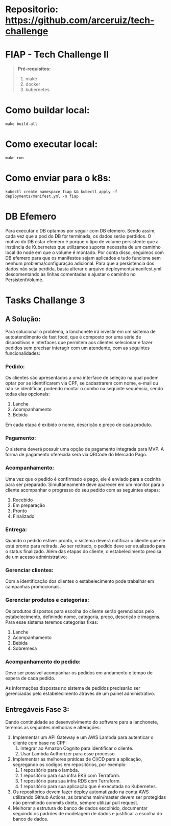 # Repositorio: https://github.com/arceruiz/tech-challenge

# FIAP - Tech Challenge II

> **Pré-requisitos:**
> 1. make
> 1. docker
> 1. kubernetes

# Como buildar local:

```shell
make build-all
```

# Como executar local:

```shell
make run
```

# Como enviar para o k8s:

```shell
kubectl create namespace fiap && kubectl apply -f deployments/manifest.yml -n fiap
```

# DB Efemero

Para executar o DB optamos por seguir com DB efemero. Sendo assim, cada vez que a pod do DB for terminada, os dados serão perdidos. O motivo do DB estar efemero é porque o tipo de volume persistente que a instância de Kubernetes que utilizamos suporta necessita de um caminho local do node em que o volume é montado. 
Por conta disso, seguimos com DB efemero para que os manifestos sejam aplicados e tudo funcione sem nenhum problema/configuração adicional. Para que a persistencia dos dados não seja perdida, basta alterar o arquivo deployments/manifest.yml descomentando as linhas comentadas e ajustar o caminho no PersistentVolume.


# Tasks Challange 3

## A Solução:

Para solucionar o problema, a lanchonete irá investir em um sistema de autoatendimento de fast food, que é composto por uma série de dispositivos e interfaces que permitem aos clientes selecionar e fazer pedidos sem precisar interagir com um atendente, com as seguintes funcionalidades:
              
### Pedido:  

Os clientes são apresentados a uma interface de seleção na qual podem optar por se identificarem via CPF, se cadastrarem com nome, e-mail ou não se identificar, podendo montar o combo na seguinte sequência, sendo todas elas opcionais: 
1. Lanche
1. Acompanhamento
1. Bebida

Em cada etapa é exibido o nome, descrição e preço de cada produto.

### Pagamento:  

O sistema deverá possuir uma opção de pagamento integrada para MVP. A forma de pagamento oferecida será via QRCode do Mercado Pago.
              
### Acompanhamento:  

Uma vez que o pedido é confirmado e pago, ele é enviado para a cozinha para ser preparado. Simultaneamente deve aparecer em um monitor para o cliente acompanhar o progresso do seu pedido com as seguintes etapas:
1. Recebido
1. Em preparação
1. Pronto
1. Finalizado
              
### Entrega:  

Quando o pedido estiver pronto, o sistema deverá notificar o cliente que ele está pronto para retirada. Ao ser retirado, o pedido deve ser atualizado para o status finalizado.
Além das etapas do cliente, o estabelecimento precisa de um acesso administrativo:

### Gerenciar clientes:  

Com a identificação dos clientes o estabelecimento pode trabalhar em campanhas promocionais.

### Gerenciar produtos e categorias:  

Os produtos dispostos para escolha do cliente serão gerenciados pelo estabelecimento, definindo nome, categoria, preço, descrição e imagens. Para esse sistema teremos categorias fixas:

1. Lanche
1. Acompanhamento
1. Bebida
1. Sobremesa

### Acompanhamento do pedido: 
Deve ser possível acompanhar os pedidos em andamento e tempo de espera de cada pedido.
              
As informações dispostas no sistema de pedidos precisarão ser gerenciadas pelo estabelecimento através de um painel administrativo.


## Entregáveis Fase 3:

Dando continuidade ao desenvolvimento do software para a lanchonete, teremos as seguintes melhorias e alterações:

1. Implementar um API Gateway e um AWS Lambda para autenticar o cliente com base no CPF:
    1. Integrar ao Amazon Cognito para identificar o cliente.
    1. Usar Lambda Authorizer para esse processo.
1. Implementar as melhores práticas de CI/CD para a aplicação, segregando os códigos em repositórios, por exemplo:
    1. 1 repositório para o lambda.
    1. 1 repositório para sua infra EKS com Terraform.
    1. 1 repositório para sua infra RDS com Terraform.
    1. 1 repositório para sua aplicação que é executada no Kubernetes.
1. Os repositórios devem fazer deploy automatizado na conta AWS utilizando Github Actions, as branchs main/master devem ser protegidas não permitindo commits direto, sempre utilizar pull request.
1. Melhorar a estrutura do banco de dados escolhido, documentar seguindo os padrões de modelagem de dados e justificar a escolha do banco de dados.